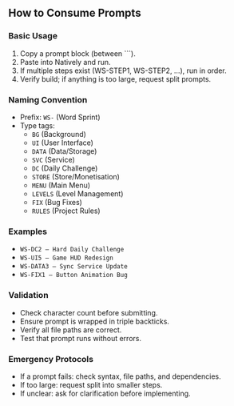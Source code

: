 
## How to Consume Prompts

### Basic Usage
1) Copy a prompt block (between ```).
2) Paste into Natively and run.
3) If multiple steps exist (WS-STEP1, WS-STEP2, …), run in order.
4) Verify build; if anything is too large, request split prompts.

### Naming Convention
- Prefix: `WS-` (Word Sprint)
- Type tags: 
  - `BG` (Background)
  - `UI` (User Interface)
  - `DATA` (Data/Storage)
  - `SVC` (Service)
  - `DC` (Daily Challenge)
  - `STORE` (Store/Monetisation)
  - `MENU` (Main Menu)
  - `LEVELS` (Level Management)
  - `FIX` (Bug Fixes)
  - `RULES` (Project Rules)

### Examples
- `WS-DC2 — Hard Daily Challenge`
- `WS-UI5 — Game HUD Redesign`
- `WS-DATA3 — Sync Service Update`
- `WS-FIX1 — Button Animation Bug`

### Validation
- Check character count before submitting.
- Ensure prompt is wrapped in triple backticks.
- Verify all file paths are correct.
- Test that prompt runs without errors.

### Emergency Protocols
- If a prompt fails: check syntax, file paths, and dependencies.
- If too large: request split into smaller steps.
- If unclear: ask for clarification before implementing.
